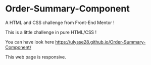 # Order-Summary-Component

A HTML and CSS challenge from Front-End Mentor !

This is a little challenge in pure HTML/CSS !

You can have look here https://ulysse28.github.io/Order-Summary-Component/

This web page is responsive.
